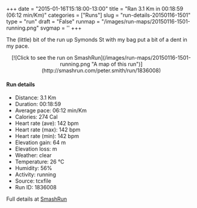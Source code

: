 +++
date = "2015-01-16T15:18:00-13:00"
title = "Ran 3.1 Km in 00:18:59 (06:12 min/Km)"
categories = ["Runs"]
slug = "run-details-20150116-1501"
type = "run"
draft = "False"
runmap = "/images/run-maps/20150116-1501-running.png"
svgmap = '<polyline points="100 17, 98 12, 94 14, 54 53, 41 71, 29 70, 25 77, 30 70, 40 73, 38 76, 35 81, 32 83, 33 86, 32 88, 0 84, 0 80, 4 76, 15 71, 16 71, 19 71">'
+++

The (little) bit of the run up Symonds St with my bag put a bit of a dent in my pace. 



<!--more-->

<center>
[![Click to see the run on SmashRun](/images/run-maps/20150116-1501-running.png "A map of this run")](http://smashrun.com/peter.smith/run/1836008)
</center>

#### Run details

* Distance: 3.1 Km
* Duration: 00:18:59
* Average pace: 06:12 min/Km
* Calories: 274 Cal
* Heart rate (ave): 142 bpm
* Heart rate (max): 142 bpm
* Heart rate (min): 142 bpm
* Elevation gain: 64 m
* Elevation loss:  m
* Weather: clear
* Temperature: 26 &deg;C
* Humidity: 56%
* Activity: running
* Source: tcxfile
* Run ID: 1836008

Full details at [SmashRun](http://smashrun.com/peter.smith/run/1836008)